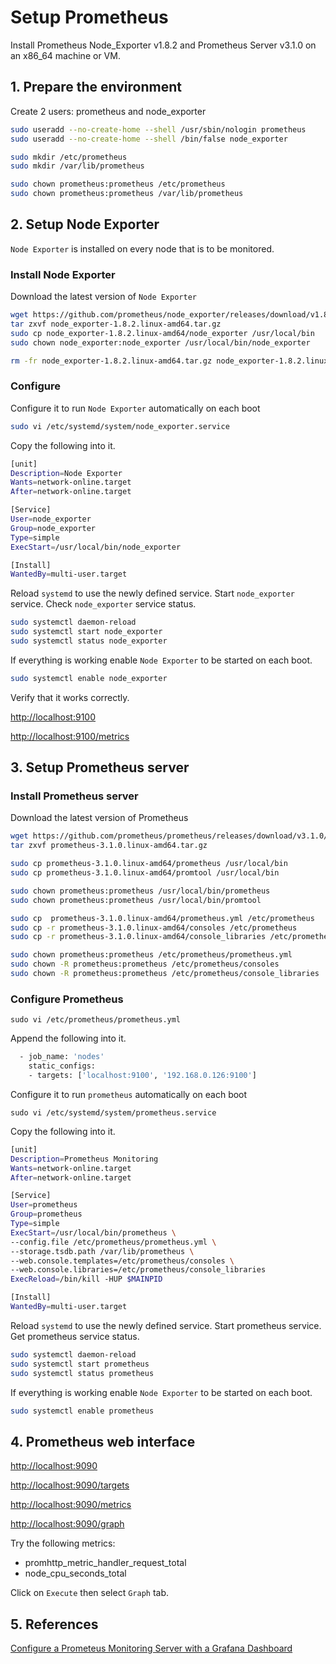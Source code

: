 # Setup Prometheus

Install Prometheus Node_Exporter v1.8.2 and Prometheus Server v3.1.0 on an x86_64 machine or VM.

## 1. Prepare the environment

Create 2 users: prometheus and node_exporter

```sh
sudo useradd --no-create-home --shell /usr/sbin/nologin prometheus
sudo useradd --no-create-home --shell /bin/false node_exporter

sudo mkdir /etc/prometheus
sudo mkdir /var/lib/prometheus

sudo chown prometheus:prometheus /etc/prometheus
sudo chown prometheus:prometheus /var/lib/prometheus

```

## 2. Setup Node Exporter

`Node Exporter` is installed on every node that is to be monitored.

### Install Node Exporter

Download the latest version of `Node Exporter`

```sh
wget https://github.com/prometheus/node_exporter/releases/download/v1.8.2/node_exporter-1.8.2.linux-amd64.tar.gz
tar zxvf node_exporter-1.8.2.linux-amd64.tar.gz
sudo cp node_exporter-1.8.2.linux-amd64/node_exporter /usr/local/bin
sudo chown node_exporter:node_exporter /usr/local/bin/node_exporter

rm -fr node_exporter-1.8.2.linux-amd64.tar.gz node_exporter-1.8.2.linux-amd64
```

### Configure

Configure it to run `Node Exporter` automatically on each boot

```sh
sudo vi /etc/systemd/system/node_exporter.service
```

Copy the following into it.

```sh
[unit]
Description=Node Exporter
Wants=network-online.target
After=network-online.target

[Service]
User=node_exporter
Group=node_exporter
Type=simple
ExecStart=/usr/local/bin/node_exporter

[Install]
WantedBy=multi-user.target
```

Reload `systemd` to use the newly defined service. Start `node_exporter` service. Check `node_exporter` service status.

```sh
sudo systemctl daemon-reload
sudo systemctl start node_exporter
sudo systemctl status node_exporter
```

If everything is working enable `Node Exporter` to be started on each boot.

```sh
sudo systemctl enable node_exporter
```

Verify that it works correctly.

[http://localhost:9100](http://localhost:9100)

[http://localhost:9100/metrics](http://localhost:9100/metrics)

## 3. Setup Prometheus server

### Install Prometheus server

Download the latest version of Prometheus

```sh
wget https://github.com/prometheus/prometheus/releases/download/v3.1.0/prometheus-3.1.0.linux-amd64.tar.gz
tar zxvf prometheus-3.1.0.linux-amd64.tar.gz

sudo cp prometheus-3.1.0.linux-amd64/prometheus /usr/local/bin
sudo cp prometheus-3.1.0.linux-amd64/promtool /usr/local/bin

sudo chown prometheus:prometheus /usr/local/bin/prometheus
sudo chown prometheus:prometheus /usr/local/bin/promtool

sudo cp  prometheus-3.1.0.linux-amd64/prometheus.yml /etc/prometheus
sudo cp -r prometheus-3.1.0.linux-amd64/consoles /etc/prometheus
sudo cp -r prometheus-3.1.0.linux-amd64/console_libraries /etc/prometheus

sudo chown prometheus:prometheus /etc/prometheus/prometheus.yml
sudo chown -R prometheus:prometheus /etc/prometheus/consoles
sudo chown -R prometheus:prometheus /etc/prometheus/console_libraries
```

### Configure Prometheus

`sudo vi /etc/prometheus/prometheus.yml`

Append the following into it.

```sh
  - job_name: 'nodes'
    static_configs:
    - targets: ['localhost:9100', '192.168.0.126:9100']
```

Configure it to run `prometheus` automatically on each boot

`sudo vi /etc/systemd/system/prometheus.service`

Copy the following into it.

```sh
[unit]
Description=Prometheus Monitoring
Wants=network-online.target
After=network-online.target

[Service]
User=prometheus
Group=prometheus
Type=simple
ExecStart=/usr/local/bin/prometheus \
--config.file /etc/prometheus/prometheus.yml \
--storage.tsdb.path /var/lib/prometheus \
--web.console.templates=/etc/prometheus/consoles \
--web.console.libraries=/etc/prometheus/console_libraries
ExecReload=/bin/kill -HUP $MAINPID

[Install]
WantedBy=multi-user.target
```

Reload `systemd` to use the newly defined service. Start prometheus service. Get prometheus service status.

```sh
sudo systemctl daemon-reload
sudo systemctl start prometheus
sudo systemctl status prometheus
```

If everything is working enable `Node Exporter` to be started on each boot.

```sh
sudo systemctl enable prometheus
```

## 4. Prometheus web interface

[http://localhost:9090](http://localhost:9090)

[http://localhost:9090/targets](http://localhost:9090/targets)

[http://localhost:9090/metrics](http://localhost:9090/metrics)

[http://localhost:9090/graph](http://localhost:9090/graph)

Try the following metrics:

* promhttp_metric_handler_request_total
* node_cpu_seconds_total

Click on `Execute` then select `Graph` tab.

## 5. References
[Configure a Prometeus Monitoring Server with a Grafana Dashboard](https://www.scaleway.com/en/docs/configure-prometheus-monitoring-with-grafana)
